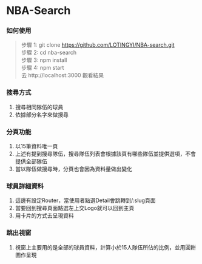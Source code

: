 # NBA-Search


### 如何使用
> 步驟 1: git clone https://github.com/LOTINGYI/NBA-search.git<br> 
> 步驟 2: cd nba-search <br>
> 步驟 3: npm install <br>
> 步驟 4: npm start <br>
> 去 http://localhost:3000 觀看結果



### 搜尋方式
1. 搜尋相同隊伍的球員
2. 依據部分名字來做搜尋

### 分頁功能
1. 以15筆資料唯一頁
2. 上述有提到搜尋隊伍，搜尋隊伍列表會根據該頁有哪些隊伍並提供選項，不會提供全部隊伍
3. 當以隊伍做搜尋時，分頁也會因為資料量做出變化


### 球員詳細資料
1. 這邊有設定Router，當使用者點選Detail會跳轉到/:slug頁面
2. 當要回到搜尋頁面點選左上交Logo就可以回到主頁
3. 用卡片的方式去呈現資料

### 跳出視窗
1. 視窗上主要用的是全部的球員資料，計算小於15人隊伍所佔的比例，並用圓餅圖作呈現
